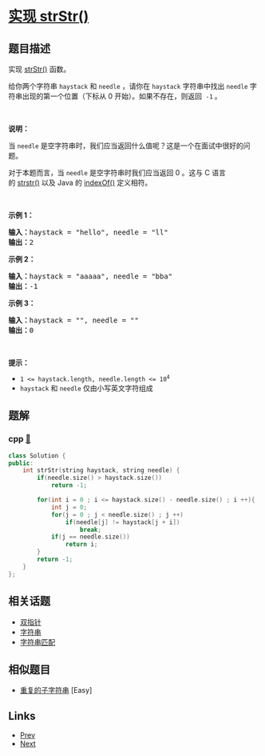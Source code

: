 
# [实现 strStr()](https://leetcode-cn.com/problems/implement-strstr)

## 题目描述

<p>实现&nbsp;<a href="https://baike.baidu.com/item/strstr/811469" target="_blank">strStr()</a>&nbsp;函数。</p>

<p>给你两个字符串&nbsp;<code>haystack</code> 和 <code>needle</code> ，请你在 <code>haystack</code> 字符串中找出 <code>needle</code> 字符串出现的第一个位置（下标从 0 开始）。如果不存在，则返回&nbsp; <code>-1</code><strong> </strong>。</p>

<p>&nbsp;</p>

<p><strong>说明：</strong></p>

<p>当&nbsp;<code>needle</code>&nbsp;是空字符串时，我们应当返回什么值呢？这是一个在面试中很好的问题。</p>

<p>对于本题而言，当&nbsp;<code>needle</code>&nbsp;是空字符串时我们应当返回 0 。这与 C 语言的&nbsp;<a href="https://baike.baidu.com/item/strstr/811469" target="_blank">strstr()</a>&nbsp;以及 Java 的&nbsp;<a href="https://docs.oracle.com/javase/7/docs/api/java/lang/String.html#indexOf(java.lang.String)" target="_blank">indexOf()</a>&nbsp;定义相符。</p>

<p>&nbsp;</p>

<p><strong>示例 1：</strong></p>

<pre>
<strong>输入：</strong>haystack = "hello", needle = "ll"
<strong>输出：</strong>2
</pre>

<p><strong>示例 2：</strong></p>

<pre>
<strong>输入：</strong>haystack = "aaaaa", needle = "bba"
<strong>输出：</strong>-1
</pre>

<p><strong>示例 3：</strong></p>

<pre>
<strong>输入：</strong>haystack = "", needle = ""
<strong>输出：</strong>0
</pre>

<p>&nbsp;</p>

<p><strong>提示：</strong></p>

<ul>
	<li><code>1 &lt;= haystack.length, needle.length &lt;= 10<sup>4</sup></code></li>
	<li><code>haystack</code> 和 <code>needle</code> 仅由小写英文字符组成</li>
</ul>


## 题解

### cpp [🔗](implement-strstr.cpp) 
```cpp
class Solution {
public:
    int strStr(string haystack, string needle) {
        if(needle.size() > haystack.size())
            return -1;

        for(int i = 0 ; i <= haystack.size() - needle.size() ; i ++){
            int j = 0;
            for(j = 0 ; j < needle.size() ; j ++)
                if(needle[j] != haystack[j + i])
                    break;
            if(j == needle.size())
                return i;
        }
        return -1;
    }
};
```


## 相关话题

- [双指针](../../tags/two-pointers.md) 
- [字符串](../../tags/string.md) 
- [字符串匹配](../../tags/string-matching.md) 


## 相似题目

- [重复的子字符串](../repeated-substring-pattern/README.md)  [Easy] 


## Links

- [Prev](../remove-element/README.md) 
- [Next](../divide-two-integers/README.md) 

